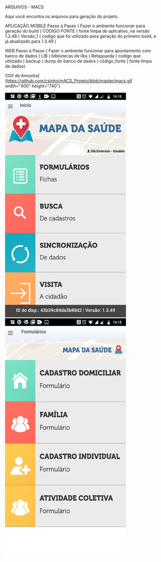 ARQUIVOS - MACS

Aqui você encontra os arquivos para geração do projeto.

APLICAÇÃO MOBILE 
	Passo à Passo ( Fazer o ambiente funcionar para geração do build ) 
	CODIGO FONTE ( fonte limpa do aplicativo, na versão 1.3.48 ) 
	Versão_1 ( codigo que foi utilizado para geração do primeiro build, e já atualizado para 1.3.49 )

WEB 
	Passo à Passo ( Fazer o ambiente funcionar para apontamento com banco de dados ) 
	LIB ( bibliotecas de libs ) 
	Retaguarda ( codigo que utilizado ) 
	backup ( dump do banco de dados ) 
	código_fonte ( fonte limpa de dados)


![Gif de Amostra](https://github.com/csinho/mACS_Projeto/blob/master/macs.gif width="400" height="740")

<img src="https://github.com/csinho/mACS_Projeto/blob/master/formularios.jpeg" width="400" height="740"> <img src="https://github.com/csinho/mACS_Projeto/blob/master/home.jpeg" width="400" height="790"> 
